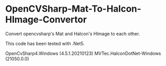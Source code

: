 # OpenCVSharp-Mat-To-Halcon-HImage-Convertor
Convert opencvsharp's Mat and Halcon's HImage to each other.


This code has been tested with .Net5.

OpenCvSharp4.Windows (4.5.1.20210123)
MVTec.HalconDotNet-Windows (21050.0.0)
